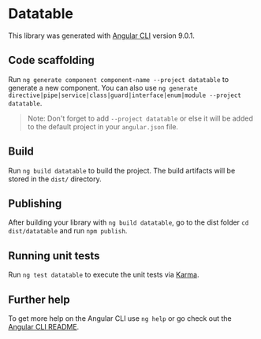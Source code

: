 # Datatable

This library was generated with [Angular CLI](https://github.com/angular/angular-cli) version 9.0.1.

## Code scaffolding

Run `ng generate component component-name --project datatable` to generate a new component. You can also use `ng generate directive|pipe|service|class|guard|interface|enum|module --project datatable`.
> Note: Don't forget to add `--project datatable` or else it will be added to the default project in your `angular.json` file. 

## Build

Run `ng build datatable` to build the project. The build artifacts will be stored in the `dist/` directory.

## Publishing

After building your library with `ng build datatable`, go to the dist folder `cd dist/datatable` and run `npm publish`.

## Running unit tests

Run `ng test datatable` to execute the unit tests via [Karma](https://karma-runner.github.io).

## Further help

To get more help on the Angular CLI use `ng help` or go check out the [Angular CLI README](https://github.com/angular/angular-cli/blob/master/README.md).
